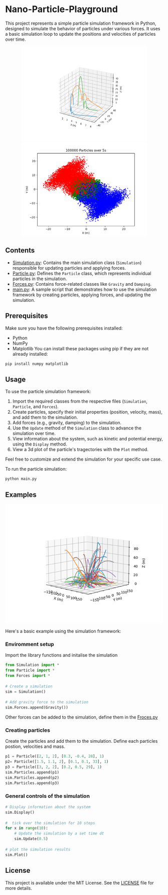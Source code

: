 # Nano-Particle-Playground

This project represents a simple particle simulation framework in Python, designed to simulate the behavior of particles under various forces. It uses a basic simulation loop to update the positions and velocities of particles over time.

<!-- ![Image of the simulation running a 3 particle system](img/1000000%20Particles%205s.png) -->

<p align="center">
  <img src="img/3-particle.png" width="400" height="300"/>
  <img src="img/1000000%20Particles%205s.png" width="400" height="300"/> 
</p>



## Contents

- [Simulation.py](Simulation.py): Contains the main simulation class (`Simulation`) responsible for updating particles and applying forces.
- [Particle.py](Particle.py): Defines the `Particle` class, which represents individual particles in the simulation.
- [Forces.py](Forces.py): Contains force-related classes like `Gravity` and `Damping`.
- [main.py](main.py): A sample script that demonstrates how to use the simulation framework by creating particles, applying forces, and updating the simulation.

## Prerequisites
Make sure you have the following prerequisites installed:

- Python
- NumPy
- Matplotlib
You can install these packages using pip if they are not already installed:

``` bash
pip install numpy matplotlib
```

## Usage

To use the particle simulation framework:

1. Import the required classes from the respective files (`Simulation`, `Particle`, and `Forces`).
2. Create particles, specify their initial properties (position, velocity, mass), and add them to the simulation.
3. Add forces (e.g., gravity, damping) to the simulation.
4. Use the `Update` method of the `Simulation` class to advance the simulation over time.
5. View information about the system, such as kinetic and potential energy, using the `Display` method.
6. View a 3d plot of the particle's tragectories with the `Plot` method.

Feel free to customize and extend the simulation for your specific use case.

To run the particle simulation:
```bash
python main.py
```

## Examples

![Image of the simulation running a 3 particle system](img/400-particle.png)

Here's a basic example using the simulation framework:

### Enviromment setup

Import the library functions and initalise the simulation

```python
from Simulation import *
from Particle import *
from Forces import *

# Create a simulation
sim = Simulation()

# Add gravity force to the simulation
sim.Forces.append(Gravity())
```
Other forces can be added to the simulation, define them in the [Froces.py](Forces.py)

### Creating particles
Create the particles and add them to the simulation. Define each particles postion, velocities and mass.
```python
p1 = Particle([2, 1, 2], [0.3, -0.4, 28], 1)
p2= Particle([1.5, 1.1, 2], [0.1, 0.1, 33], 1)
p3 = Particle([3, 2, 2], [0.2, 0.5, 29], 1)
sim.Particles.append(p1)
sim.Particles.append(p2)
sim.Particles.append(p3)
```

### General controls of the simulation
```python
# Display information about the system
sim.Display()

#  tick over the simulation for 10 steps
for x in range(10):
    # Update the simulation by a set time dt
    sim.Update(0.5)

# plot the simulation results
sim.Plot()
```
## License
This project is available under the MIT License. See the [LICENSE](LICENSE) file for more details.

